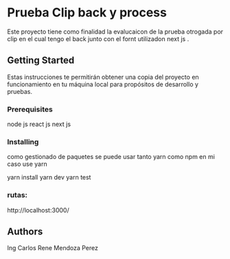 # Prueba Clip back y process

Este proyecto tiene como finalidad la evalucaicon de la prueba otrogada por clip en el cual tengo el back junto con el fornt utilizadon next js .
## Getting Started

Estas instrucciones te permitirán obtener una copia del proyecto en funcionamiento en tu máquina local para propósitos de desarrollo y pruebas.

### Prerequisites

node js
react js 
next js


### Installing
como gestionado de paquetes se puede usar tanto yarn como npm en mi caso use yarn

yarn install 
yarn dev
yarn test


### rutas:


http://localhost:3000/



## Authors

Ing Carlos Rene Mendoza Perez